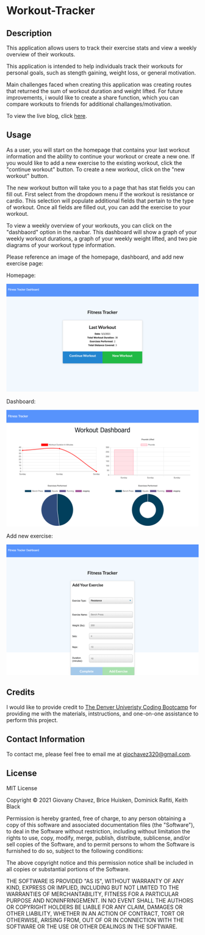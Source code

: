 # Workout-Tracker

## Description

This application allows users to track their exercise stats and view a weekly overview of their workouts.

This application is intended to help individuals track their workouts for personal goals, such as stength gaining, weight loss, or general motivation.

Main challenges faced when creating this application was creating routes that returned the sum of workout duration and weight lifted. For future improvements, i would like to create a share function, which you can compare workouts to friends for additional challanges/motivation.

To view the live blog, click [here](https://sleepy-atoll-23080.herokuapp.com).

## Usage

As a user, you will start on the homepage that contains your last workout information and the ability to continue your workout or create a new one. If you would like to add a new exercise to the existing workout, click the "continue workout" button. To create a new workout, click on the "new workout" button.

The new workout button will take you to a page that has stat fields you can fill out. First select from the dropdown menu if the workout is resistance or cardio. This selection will populate additional fields that pertain to the type of workout. Once all fields are filled out, you can add the exercise to your workout.

To view a weekly overview of your workouts, you can click on the "dashbaord" option in the navbar. This dashboard will show a graph of your weekly workout durations, a graph of your weekly weight lifted, and two pie diagrams of your workout type information.

Please reference an image of the homepage, dashboard, and add new exercise page:

Homepage:

![Homepage](./public/assets/images/homepage.png)

Dashboard:

![Dashboard](./public/assets/images/dashboard.png)

Add new exercise:

![Add new exercise](./public/assets/images/add-exercise.png)

## Credits

I would like to provide credit to [The Denver Univeristy Coding Bootcamp](https://bootcamp.du.edu/coding/) for providing me with the materials, intstructions, and one-on-one assistance to perform this project.

## Contact Information

To contact me, please feel free to email me at giochavez320@gmail.com.

## License

MIT License

Copyright &copy; 2021 Giovany Chavez, Brice Huisken, Dominick Rafiti, Keith Black

Permission is hereby granted, free of charge, to any person obtaining a copy
of this software and associated documentation files (the "Software"), to deal
in the Software without restriction, including without limitation the rights
to use, copy, modify, merge, publish, distribute, sublicense, and/or sell
copies of the Software, and to permit persons to whom the Software is
furnished to do so, subject to the following conditions:

The above copyright notice and this permission notice shall be included in all
copies or substantial portions of the Software.

THE SOFTWARE IS PROVIDED "AS IS", WITHOUT WARRANTY OF ANY KIND, EXPRESS OR
IMPLIED, INCLUDING BUT NOT LIMITED TO THE WARRANTIES OF MERCHANTABILITY,
FITNESS FOR A PARTICULAR PURPOSE AND NONINFRINGEMENT. IN NO EVENT SHALL THE
AUTHORS OR COPYRIGHT HOLDERS BE LIABLE FOR ANY CLAIM, DAMAGES OR OTHER
LIABILITY, WHETHER IN AN ACTION OF CONTRACT, TORT OR OTHERWISE, ARISING FROM,
OUT OF OR IN CONNECTION WITH THE SOFTWARE OR THE USE OR OTHER DEALINGS IN THE
SOFTWARE.